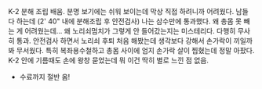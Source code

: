 K-2 분해 조립 배움. 분명 보기에는 쉬워 보이는데 막상 직접 하려니까 어려웠다. 남들 다 하는데 (2' 40" 내에 분해조립 후 안전검사) 나는 삼수만에 통과했다. 왜 총몸 못 빼는 게 어려웠는데... 왜 노리쇠멈치가 그렇게 안 들어갔는지는 미스테리다. 다행히 무사히 통과. 안전검사 하면서 노리쇠 후퇴 처음 해봤는데 생각보다 강해서 손가락이 끼일까봐 무서웠다. 특히 복좌용수철하고 총몸 사이에 엄지 손가락 살이 찝혔는데 정말 아팠다. K-2 안에 기름때도 손에 왕창 묻었는데 뭐 이건 딱히 별로 느낀 점 없음.

* 수료까지 절반 옴!
